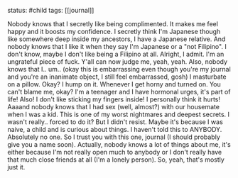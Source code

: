 status: #child 
tags: [[journal]]

Nobody knows that I secretly like being complimented. It makes me feel happy and it boosts my confidence. I secretly think I'm Japanese though like somewhere deep inside my ancestors, I have a Japanese relative. And nobody knows that I like it when they say I'm Japanese or a "not Filipino". I don't know, maybe I don't like being a Filipino at all. Alright, I admit. I'm an ungrateful piece of fuck. Y'all can now judge me, yeah, yeah. Also, nobody knows that I.. um.. (okay this is embarrassing even though you're my journal and you're an inanimate object, I still feel embarrassed, gosh) I masturbate on a pillow. Okay? I hump on it. Whenever I get horny and turned on. You can't blame me, okay? I'm a teenager and I have hormonal urges, it's part of life! Also! I don't like sticking my fingers inside! I personally think it hurts! Aaaand nobody knows that I had sex (well, almost?) with our housemate when I was a kid. This is one of my worst nightmares and deepest secrets. I wasn't really.. forced to do it? But I didn't resist. Maybe it's because I was naive, a child and is curious about things. I haven't told this to ANYBODY. Absolutely no one. So I trust you with this one, journal (I should probably give you a name soon). Actually, nobody knows a lot of things about me, it's either because I'm not really open much to anybody or I don't really have that much close friends at all (I'm a lonely person). So, yeah, that's mostly just it.